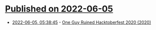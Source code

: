 # [Published on 2022-06-05](index.md)

* [2022-06-05, 05:38:45](https://news.ycombinator.com/item?id=31628342) - [One Guy Ruined Hacktoberfest 2020 (2020)](https://joel.net/how-one-guy-ruined-hacktoberfest2020-drama)
